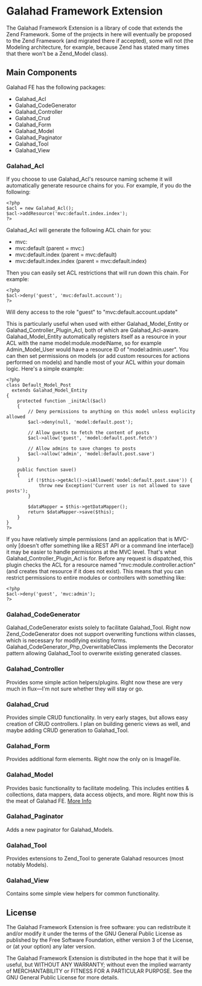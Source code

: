 Galahad Framework Extension
===========================

The Galahad Framework Extension is a library of code that extends the Zend Framework.  Some of the projects in here will eventually be proposed to the Zend Framework (and migrated there if accepted), some will not (the Modeling architecture, for example, because Zend has stated many times that there won't be a Zend_Model class).

Main Components
---------------

Galahad FE has the following packages:

 - Galahad_Acl
 - Galahad_CodeGenerator
 - Galahad_Controller
 - Galahad_Crud
 - Galahad_Form
 - Galahad_Model
 - Galahad_Paginator
 - Galahad_Tool
 - Galahad_View

### Galahad_Acl

If you choose to use Galahad_Acl's resource naming scheme it will automatically generate resource chains for you.  For example, if you do the following:

    <?php
    $acl = new Galahad_Acl();
    $acl->addResource('mvc:default.index.index');
    ?>

Galahad_Acl will generate the following ACL chain for you:

 - mvc:
 - mvc:default (parent = mvc:)
 - mvc:default.index (parent = mvc:default)
 - mvc:default.index.index (parent = mvc:default.index)
   
Then you can easily set ACL restrictions that will run down this chain.  For example:

    <?php
    $acl->deny('guest', 'mvc:default.account');
    ?>

Will deny access to the role "guest" to "mvc:default.account.update"

This is particularly useful when used with either Galahad_Model_Entity or Galahad_Controller_Plugin_Acl, both of which are Galahad_Acl-aware.  Galahad_Model_Entity automatically registers itself as a resource in your ACL with the name model:module.modelName, so for example Admin_Model_User would have a resource ID of "model:admin.user".  You can then set permissions on models (or add custom resources for actions performed on models) and handle most of your ACL within your domain logic.  Here's a simple example:

    <?php
    class Default_Model_Post 
      extends Galahad_Model_Entity
    {
    	protected function _initAcl($acl)
    	{
    		// Deny permissions to anything on this model unless explicity allowed
    		$acl->deny(null, 'model:default.post');
    		
    		// Allow guests to fetch the content of posts
    		$acl->allow('guest', 'model:default.post.fetch')
		
    		// Allow admins to save changes to posts
    		$acl->allow('admin', 'model:default.post.save')
    	}

    	public function save()
    	{
    		if (!$this->getAcl()->isAllowed('model:default.post.save')) {
    			throw new Exception('Current user is not allowed to save posts');
    		}

    		$dataMapper = $this->getDataMapper();
    		return $dataMapper->save($this);
    	}
    }
    ?>

If you have relatively simple permissions (and an application that is MVC-only [doesn't offer something like a REST API or a command line interface]) it may be easier to handle permissions at the MVC level.  That's what Galahad_Controller_Plugin_Acl is for.  Before any request is dispatched, this plugin checks the ACL for a resource named "mvc:module.controller.action" (and creates that resource if it does not exist).  This means that you can restrict permissions to entire modules or controllers with something like:

    <?php
    $acl->deny('guest', 'mvc:admin');
    ?>

### Galahad_CodeGenerator

Galahad_CodeGenerator exists solely to facilitate Galahad_Tool.  Right now Zend_CodeGenerator does not support overwriting functions within classes, which is necessary for modifying existing forms.  Galahad_CodeGenerator_Php_OverwritableClass implements the Decorator pattern allowing Galahad_Tool to overwrite existing generated classes.

### Galahad_Controller

Provides some simple action helpers/plugins.  Right now these are very much in flux—I'm not sure whether they will stay or go.

### Galahad_Crud

Provides simple CRUD functionality.  In very early stages, but allows easy creation of CRUD controllers.  I plan on building generic views as well, and maybe adding CRUD generation to Galahad_Tool.

### Galahad_Form

Provides additional form elements.  Right now the only on is ImageFile.

### Galahad_Model

Provides basic functionality to facilitate modeling.  This includes entities & collections, data mappers, data access objects, and more.  Right now this is the meat of Galahad FE.  [More Info][1]

### Galahad_Paginator

Adds a new paginator for Galahad_Models.

### Galahad_Tool

Provides extensions to Zend_Tool to generate Galahad resources (most notably Models).

### Galahad_View

Contains some simple view helpers for common functionality.

License
-------

The Galahad Framework Extension is free software: you can redistribute it and/or modify it under the terms of the GNU General Public License as published by the Free Software Foundation, either version 3 of the License, or (at your option) any later version.

The Galahad Framework Extension is distributed in the hope that it will be useful, but WITHOUT ANY WARRANTY; without even the implied warranty of MERCHANTABILITY or FITNESS FOR A PARTICULAR PURPOSE.  See the GNU General Public License for more details.

[1]: http://cmorrell.com/web-development/more-php-modelling-383

